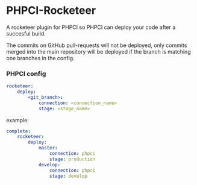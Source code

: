 # PHPCI-Rocketeer

A rocketeer plugin for PHPCI so PHPCI can deploy your code after a succesful build.

The commits on GitHub pull-requests will not be deployed, only commits merged into the main repository will be deployed
if the branch is matching one branches in the config.

### PHPCI config

```yml
rocketeer:
    deploy:
        <git_branch>:
            connection: <connection_name>
            stage: <stage_name>
```

example:

```yml
complete:
    rocketeer:
        deploy:
            master:
                connection: phpci
                stage: production
            develop:
                connection: phpci
                stage: develop
```
